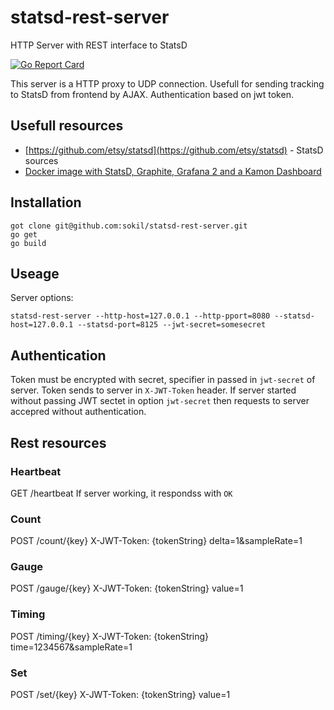 # statsd-rest-server
HTTP Server with REST interface to StatsD

[![Go Report Card](https://goreportcard.com/badge/github.com/sokil/statsd-rest-server)](https://goreportcard.com/report/github.com/sokil/statsd-rest-server)

This server is a HTTP proxy to UDP connection. Usefull for sending tracking to StatsD from frontend by AJAX. Authentication based on jwt token.

## Usefull resources
* [https://github.com/etsy/statsd](https://github.com/etsy/statsd) - StatsD sources
* [Docker image with StatsD, Graphite, Grafana 2 and a Kamon Dashboard](https://github.com/kamon-io/docker-grafana-graphite)

## Installation

```
got clone git@github.com:sokil/statsd-rest-server.git
go get
go build
```

## Useage

Server options:
```
statsd-rest-server --http-host=127.0.0.1 --http-pport=8080 --statsd-host=127.0.0.1 --statsd-port=8125 --jwt-secret=somesecret
```

## Authentication

Token must be encrypted with secret, specifier in passed in `jwt-secret` of server. Token sends to server in `X-JWT-Token` header. If server started without passing JWT sectet in option `jwt-secret` then requests to server accepred without authentication.

## Rest resources

### Heartbeat
GET /heartbeat
If server working, it respondss with `OK`

### Count
POST /count/{key}
X-JWT-Token: {tokenString}
delta=1&sampleRate=1

### Gauge
POST /gauge/{key}
X-JWT-Token: {tokenString}
value=1

### Timing
POST /timing/{key}
X-JWT-Token: {tokenString}
time=1234567&sampleRate=1

### Set
POST /set/{key}
X-JWT-Token: {tokenString}
value=1
